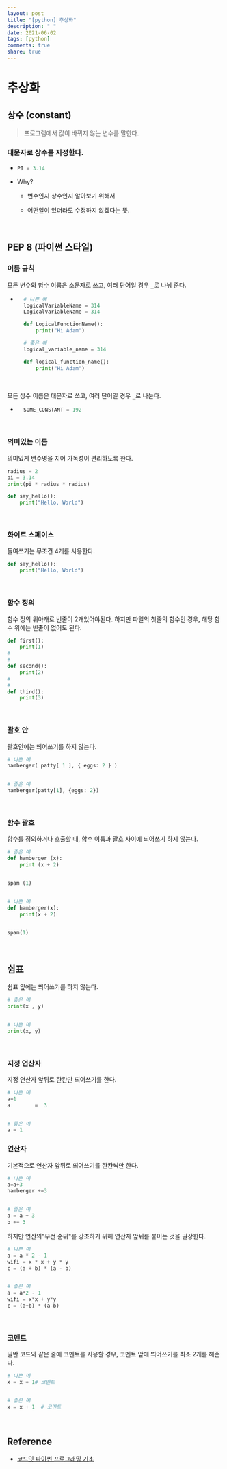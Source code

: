 ```yaml
---
layout: post
title: "[python] 추상화"
description: " "
date: 2021-06-02
tags: [python]
comments: true
share: true
---
```


# 추상화

## 상수 (constant)

> 프로그램에서 값이 바뀌지 않는 변수를 말한다.

### 대문자로 상수를 지정한다.

- ```python
  PI = 3.14
  ```
- Why?

  - 변수인지 상수인지 알아보기 위해서

  - 어떤일이 있더라도 수정하지 않겠다는 뜻.

<br>

## PEP 8 (파이썬 스타일)

### 이름 규칙

모든 변수와 함수 이름은 소문자로 쓰고, 여러 단어일 경우 `_`로 나눠 준다.

- ```python
    # 나쁜 예
    logicalVariableName = 314
    LogicalVariableName = 314

    def LogicalFunctionName():
        print("Hi Adam")

    # 좋은 예
    logical_variable_name = 314

    def logical_function_name():
        print("Hi Adam")
  ```

<br>

모든 상수 이름은 대문자로 쓰고, 여러 단어일 경우 `_`로 나눈다.

- ```python
    SOME_CONSTANT = 192
  ```

<br>

### 의미있는 이름

의미있게 변수명을 지어 가독성이 편리하도록 한다.

```python
radius = 2
pi = 3.14
print(pi * radius * radius)

def say_hello():
    print("Hello, World")
```

<br>

### 화이트 스페이스

들여쓰기는 무조건 4개를 사용한다.

```python
def say_hello():
    print("Hello, World")

```

<br>

### 함수 정의

함수 정의 위아래로 빈줄이 2개있어야된다. 하지만 파일의 첫줄의 함수인 경우, 해당 함수 위에는 빈줄이 없어도 된다.

```python
def first():
    print(1)
#
#
def second():
    print(2)
#
#
def third():
    print(3)
```

<br>

### 괄호 안

괄호안에는 띄어쓰기를 하지 않는다.

```python
# 나쁜 예
hamberger( patty[ 1 ], { eggs: 2 } )


# 좋은 예
hamberger(patty[1], {eggs: 2})
```

<br>

### 함수 괄호

함수를 정의하거나 호출할 때, 함수 이름과 괄호 사이에 띄어쓰기 하지 않는다.

```python
# 좋은 예
def hamberger (x):
    print (x + 2)


spam (1)


# 나쁜 예
def hamberger(x):
    print(x + 2)


spam(1)
```

<br>

## 쉼표

쉼표 앞에는 띄어쓰기를 하지 않는다.

```python
# 좋은 예
print(x , y)


# 나쁜 예
print(x, y)
```

<br>

### 지정 연산자

지정 연산자 앞뒤로 한칸만 띄어쓰기를 한다.

```python
# 나쁜 예
a=1
a        =  3


# 좋은 예
a = 1
```

### 연산자

기본적으로 연산자 앞뒤로 띄어쓰기를 한칸씩만 한다.

```python
# 나쁜 예
a=a+3
hamberger +=3


# 좋은 예
a = a + 3
b += 3
```

하지만 연산의"우선 순위"를 강조하기 위해 연산자 앞뒤를 붙이는 것을 권장한다.

```python
# 나쁜 예
a = a * 2 - 1
wifi = x * x + y * y
c = (a + b) * (a - b)


# 좋은 예
a = a*2 - 1
wifi = x*x + y*y
c = (a+b) * (a-b)
```

<br>

### 코멘트

일반 코드와 같은 줄에 코멘트를 사용할 경우, 코멘트 앞에 띄어쓰기를 최소 2개를 해준다.

```python
# 나쁜 예
x = x + 1# 코멘트


# 좋은 예
x = x + 1  # 코멘트
```

<br>

## Reference

- [코드잇 파이썬 프로그래밍 기초](https://www.codeit.kr/courses/intro-to-python-programming)
